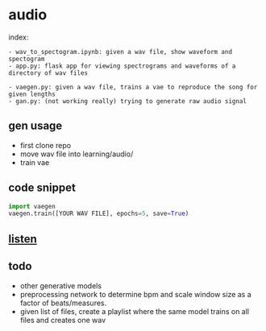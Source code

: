 # audio

index:

    - wav_to_spectogram.ipynb: given a wav file, show waveform and spectogram
    - app.py: flask app for viewing spectrograms and waveforms of a directory of wav files

    - vaegen.py: given a wav file, trains a vae to reproduce the song for given lengths
    - gan.py: (not working really) trying to generate raw audio signal

## gen usage

* first clone repo
* move wav file into learning/audio/
* train vae

## code snippet

```python
import vaegen
vaegen.train([YOUR WAV FILE], epochs=5, save=True)
```

## [listen](https://anonstandardunitofmeasurement.bandcamp.com/album/vae)

## todo

* other generative models
* preprocessing network to determine bpm and scale window size as a factor of beats/measures.
* given list of files, create a playlist where the same model trains on all files and creates one wav
